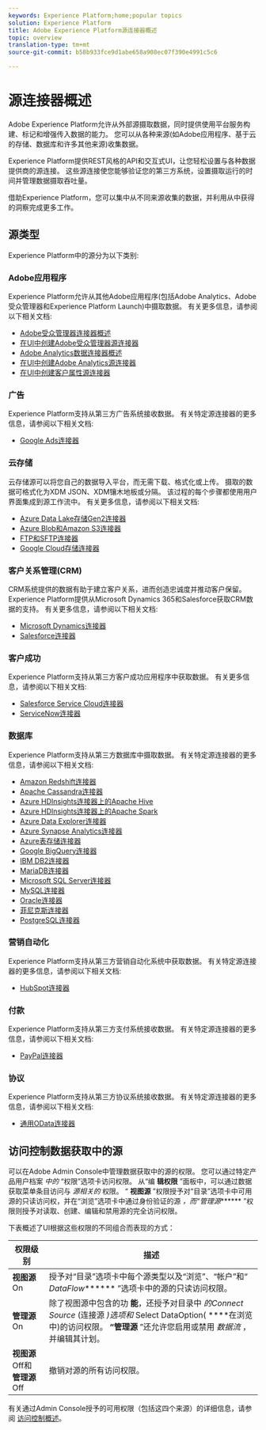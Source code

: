 ```yaml
---
keywords: Experience Platform;home;popular topics
solution: Experience Platform
title: Adobe Experience Platform源连接器概述
topic: overview
translation-type: tm+mt
source-git-commit: b58b933fce9d1abe658a908ec07f390e4991c5c6

---
```



# 源连接器概述

Adobe Experience Platform允许从外部源摄取数据，同时提供使用平台服务构建、标记和增强传入数据的能力。 您可以从各种来源(如Adobe应用程序、基于云的存储、数据库和许多其他来源)收集数据。

Experience Platform提供REST风格的API和交互式UI，让您轻松设置与各种数据提供商的源连接。 这些源连接使您能够验证您的第三方系统，设置摄取运行的时间并管理数据摄取吞吐量。

借助Experience Platform，您可以集中从不同来源收集的数据，并利用从中获得的洞察完成更多工作。

## 源类型

Experience Platform中的源分为以下类别:

### Adobe应用程序

Experience Platform允许从其他Adobe应用程序(包括Adobe Analytics、Adobe受众管理器和Experience Platform Launch)中摄取数据。 有关更多信息，请参阅以下相关文档:

- [Adobe受众管理器连接器概述](connectors/adobe-applications/audience-manager.md)
- [在UI中创建Adobe受众管理器源连接器](./tutorials/ui/create/adobe-applications/audience-manager.md)
- [Adobe Analytics数据连接器概述](connectors/adobe-applications/analytics.md)
- [在UI中创建Adobe Analytics源连接器](./tutorials/ui/create/adobe-applications/analytics.md)
- [在UI中创建客户属性源连接器](./tutorials/ui/create/adobe-applications/customer-attributes.md)

### 广告

Experience Platform支持从第三方广告系统接收数据。 有关特定源连接器的更多信息，请参阅以下相关文档:

- [Google Ads连接器](connectors/advertising/ads.md)

### 云存储

云存储源可以将您自己的数据导入平台，而无需下载、格式化或上传。 摄取的数据可格式化为XDM JSON、XDM镶木地板或分隔。 该过程的每个步骤都使用用户界面集成到源工作流中。 有关更多信息，请参阅以下相关文档:

- [Azure Data Lake存储Gen2连接器](connectors/cloud-storage/adls-gen2.md)
- [Azure Blob和Amazon S3连接器](connectors/cloud-storage/blob-s3.md)
- [FTP和SFTP连接器](connectors/cloud-storage/ftp-sftp.md)
- [Google Cloud存储连接器](connectors/cloud-storage/google-cloud-storage.md)

### 客户关系管理(CRM)

CRM系统提供的数据有助于建立客户关系，进而创造忠诚度并推动客户保留。 Experience Platform提供从Microsoft Dynamics 365和Salesforce获取CRM数据的支持。 有关更多信息，请参阅以下相关文档:

- [Microsoft Dynamics连接器](connectors/crm/ms-dynamics.md)
- [Salesforce连接器](connectors/crm/salesforce.md)

### 客户成功

Experience Platform支持从第三方客户成功应用程序中获取数据。 有关更多信息，请参阅以下相关文档:

- [Salesforce Service Cloud连接器](connectors/customer-success/salesforce-service-cloud.md)
- [ServiceNow连接器](connectors/customer-success/servicenow.md)

### 数据库

Experience Platform支持从第三方数据库中摄取数据。 有关特定源连接器的更多信息，请参阅以下相关文档:

- [Amazon Redshift连接器](connectors/databases/redshift.md)
- [Apache Cassandra连接器](connectors/databases/cassandra.md)
- [Azure HDInsights连接器上的Apache Hive](connectors/databases/hive.md)
- [Azure HDInsights连接器上的Apache Spark](connectors/databases/spark.md)
- [Azure Data Explorer连接器](connectors/databases/data-explorer.md)
- [Azure Synapse Analytics连接器](connectors/databases/synapse-analytics.md)
- [Azure表存储连接器](connectors/databases/ats.md)
- [Google BigQuery连接器](connectors/databases/bigquery.md)
- [IBM DB2连接器](connectors/databases/ibm-db2.md)
- [MariaDB连接器](connectors/databases/mariadb.md)
- [Microsoft SQL Server连接器](connectors/databases/sql-server.md)
- [MySQL连接器](connectors/databases/mysql.md)
- [Oracle连接器](connectors/databases/oracle.md)
- [菲尼克斯连接器](connectors/databases/phoenix.md)
- [PostgreSQL连接器](connectors/databases/postgres.md)

### 营销自动化

Experience Platform支持从第三方营销自动化系统中获取数据。 有关特定源连接器的更多信息，请参阅以下相关文档:

- [HubSpot连接器](connectors/marketing-automation/hubspot.md)

### 付款

Experience Platform支持从第三方支付系统接收数据。 有关特定源连接器的更多信息，请参阅以下相关文档:

- [PayPal连接器](connectors/payments/paypal.md)

### 协议

Experience Platform支持从第三方协议系统接收数据。 有关特定源连接器的更多信息，请参阅以下相关文档:

- [通用OData连接器](connectors/protocols/odata.md)

## 访问控制数据获取中的源

可以在Adobe Admin Console中管理数据获取中的源的权限。 您可以通过特定产品用户档案 *中的* “权限”选项卡访问权限。 从“编 **辑权限** ”面板中，可以通过数据获取菜单条目访问与 *源相关的* 权限。 “ **视图源** ”权限授予对“目录”选项卡中可用源的只读访问权，并在“浏览”选项卡中通过身份验证的源 *，而“管理源******* ”权限则授予对读取、创建、编辑和禁用源的完全访问权限。

下表概述了UI根据这些权限的不同组合而表现的方式：

| 权限级别 | 描述 |
| ---- | ----|
| **视图源** On | 授予对“目录”选项卡中每个源类型以及“浏览”、“帐户”和“ *DataFlow******* ”选项卡中的源的只读访问权限。 |
| **管理源** On | 除了视图源中包含的功 **能**，还授予对目录中 *的Connect Source* (连接源 *)选项和* Select DataOption( ****&#x200B;在浏览中)的访问权限。 **“管理源** ”还允许您启用或禁用 *数据流* ，并编辑其计划。 |
| **视图源** Off和 **管理源** Off | 撤销对源的所有访问权限。 |

有关通过Admin Console授予的可用权限（包括这四个来源）的详细信息，请参阅 [访问控制概述](../access-control/home.md)。
